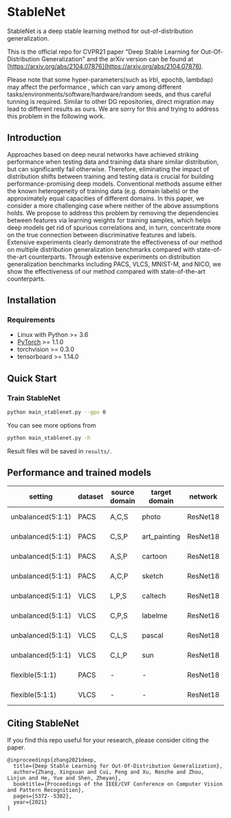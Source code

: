 # StableNet
StableNet is a deep stable learning method for out-of-distribution generalization.

This is the official repo for CVPR21 paper "Deep Stable Learning for Out-Of-Distribution Generalization" and the arXiv version can be found at [https://arxiv.org/abs/2104.07876](https://arxiv.org/abs/2104.07876).

Please note that some hyper-parameters(such as lrbl, epochb, lambdap) may affect the performance , which can vary among different tasks/environments/software/hardware/random seeds, and thus careful tunning is required. Similar to other DG repositories, direct migration may lead to different results as ours. We are sorry for this and trying to address this problem in the following work. 

## Introduction
Approaches based on deep neural networks have achieved striking performance when testing data and training data share similar distribution, but can significantly fail otherwise. Therefore, eliminating the impact of distribution shifts between training and testing data is crucial for building performance-promising deep models. Conventional methods assume either the known heterogeneity of training data (e.g. domain labels) or the approximately equal capacities of different domains. In this paper, we consider a more challenging case where neither of the above assumptions holds. We propose to address this problem by removing the dependencies between features via learning weights for training samples, which helps deep models get rid of spurious correlations and, in turn, concentrate more on the true connection between discriminative features and labels. Extensive experiments clearly demonstrate the effectiveness of our method on multiple distribution generalization benchmarks compared with state-of-the-art counterparts. Through extensive experiments on distribution generalization benchmarks including PACS, VLCS, MNIST-M, and NICO, we show the effectiveness of our method compared with state-of-the-art counterparts.

## Installation
### Requirements
- Linux with Python >= 3.6
- [PyTorch](https://pytorch.org/) >= 1.1.0
- torchvision >= 0.3.0
- tensorboard >= 1.14.0

## Quick Start
### Train StableNet
```bash
python main_stablenet.py --gpu 0
```
You can see more options from
```bash
python main_stablenet.py -h
```
Result files will be saved in `results/`.


## Performance and trained models


| setting | dataset | source domain | target domain | network | dataset split | accuracy | trained model |
| --- | --- | --- | --- | --- | --- | --- | --- |
| unbalanced(5:1:1) | PACS | A,C,S | photo | ResNet18 | [split file](https://drive.google.com/file/d/1jnwEFNp5erOTnwAWH5EJW4f4JB4ymSM0/view?usp=sharing) | 94.864 | [model file](https://drive.google.com/file/d/1QluSMIBwknEI7Hnw_y2xh6eN0u9YUW0d/view?usp=sharing) |
| unbalanced(5:1:1) | PACS | C,S,P | art_painting | ResNet18 | [split file](https://drive.google.com/file/d/1CKyn4dYfoC5xeac2vdHNJy_jjAv-rNUP/view?usp=sharing) | 80.344 | [model file](https://drive.google.com/file/d/1OVQNUQgywKoUrZdFL3LyRRL6UG_f02a4/view?usp=sharing) |
| unbalanced(5:1:1) | PACS | A,S,P | cartoon | ResNet18 | [split file](https://drive.google.com/file/d/1ibXf7d8Tkwrxlw1PRn1_v-89ROJ2ba47/view?usp=sharing) | 74.249 | [model file](https://drive.google.com/file/d/1Q7-mHf2cGmKtAsmpDGHTrG0Cd81hC_9Q/view?usp=sharing) |
| unbalanced(5:1:1) | PACS | A,C,P | sketch | ResNet18 | [split file](https://drive.google.com/file/d/1oeJfbzAk2rgIbma93uZSOUPoGnYBzQMa/view?usp=sharing) | 71.046 | [model file](https://drive.google.com/file/d/1jhuXTMJsG429MuK_X3fBLHHn1OPt8tCn/view?usp=sharing) |
| unbalanced(5:1:1) | VLCS | L,P,S | caltech | ResNet18 | [split file](https://drive.google.com/file/d/1o7xtLdNDmn1JguJCoAqBzIqw_s8-cJEC/view?usp=sharing) | 88.776 | [model file](https://drive.google.com/file/d/1R7qKspcMfT3WkagBz2cZ-X8QdTmMm_6S/view?usp=sharing) |
| unbalanced(5:1:1) | VLCS | C,P,S | labelme | ResNet18 | [split file](https://drive.google.com/file/d/1y8BNtGXQP3k1SsrJFV6V1ErEX-fJlqit/view?usp=sharing) | 63.243 | [model file](https://drive.google.com/file/d/1F8oZ5GsfbPO2cfNm8el8eTfJzw70494u/view?usp=sharing) |
| unbalanced(5:1:1) | VLCS | C,L,S | pascal | ResNet18 | [split file](https://drive.google.com/file/d/1pqut_fTPHAPa_s3IrX1booekSkww8VRe/view?usp=sharing) | 66.383 | [model file](https://drive.google.com/file/d/11bZqloemdQgnudcHMpbvSDgxFlsmE5Ac/view?usp=sharing) |
| unbalanced(5:1:1) | VLCS | C,L,P | sun | ResNet18 | [split file](https://drive.google.com/file/d/15__uuvmjM7-UQmily2CL2qZtd3qPcCIP/view?usp=sharing) | 55.459 | [model file](https://drive.google.com/file/d/1bWLX3CGcPS5d3LdVbPMp9oMYwXNrpd5-/view?usp=sharing) |
| flexible(5:1:1) | PACS | - | - | ResNet18 | [split file](https://drive.google.com/file/d/1QAa998LPRkHpBeNLpQqfk5WEGLCbc7Ma/view?usp=sharing) | 45.964 | [model file](https://drive.google.com/file/d/19q1cmTRGtU0xkk7lh9Pd_AUb8sbR00y1/view?usp=sharing) |
| flexible(5:1:1) | VLCS | - | - | ResNet18 | [split file](https://drive.google.com/file/d/1PnOOG8cYwKqdlSp33P4BvFIcmyWLGQvI/view?usp=sharing) | 81.157 | [model file](https://drive.google.com/file/d/1df7o-T98v7grNY4roT5E7KI4bQvhqRef/view?usp=sharing) |

 

## Citing StableNet
If you find this repo useful for your research, please consider citing the paper.
```
@inproceedings{zhang2021deep,
  title={Deep Stable Learning for Out-Of-Distribution Generalization},
  author={Zhang, Xingxuan and Cui, Peng and Xu, Renzhe and Zhou, Linjun and He, Yue and Shen, Zheyan},
  booktitle={Proceedings of the IEEE/CVF Conference on Computer Vision and Pattern Recognition},
  pages={5372--5382},
  year={2021}
}
```
